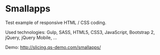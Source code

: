 # Smallapps
Test example of responsive HTML / CSS coding.

Used technologies: Gulp, SASS, HTML5, CSS3, JavaScript, Bootstrap 2, jQuery, jQuery Mobile, ... 

Demo: http://slicing.qs-demo.com/smallapps/